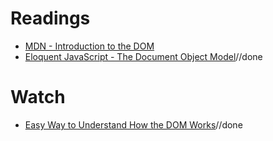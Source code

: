 # Readings

- [MDN - Introduction to the DOM](https://developer.mozilla.org/en-US/docs/Web/API/Document_Object_Model/Introduction)
- [Eloquent JavaScript - The Document Object Model](https://eloquentjavascript.net/14_dom.html)//done

# Watch

- [Easy Way to Understand How the DOM Works](https://www.youtube.com/watch?v=2Tld4yyN_tw)//done